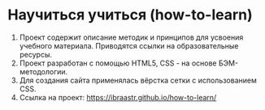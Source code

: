# Научиться учиться (how-to-learn)
1. Проект содержит описание методик и принципов для усвоения учебного материала.
   Приводятся ссылки на образовательные ресурсы.
2. Проект разработан с помощью HTML5, CSS  -   на основе БЭМ-методологии.
3. Для создания сайта применялась вёрстка сетки с использованием CSS.
4. Ссылка на проект: https://ibraastr.github.io/how-to-learn/
